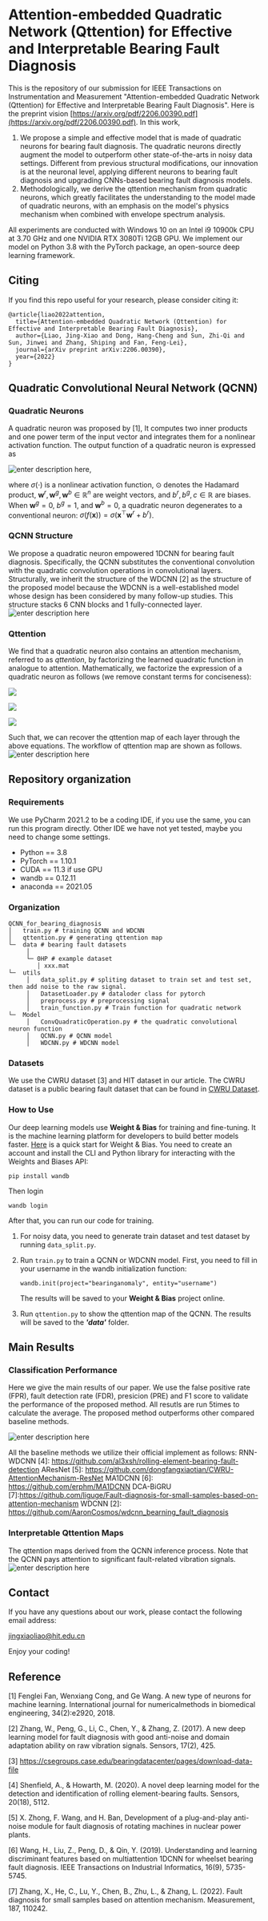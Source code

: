 # Attention-embedded Quadratic Network (Qttention) for Effective and Interpretable Bearing Fault Diagnosis
This is the repository of our submission for IEEE Transactions on Instrumentation and Measurement   "Attention-embedded Quadratic Network (Qttention) for Effective and Interpretable Bearing Fault Diagnosis". Here is the preprint vision [https://arxiv.org/pdf/2206.00390.pdf](https://arxiv.org/pdf/2206.00390.pdf).
In this work,

1. We propose a simple and effective model that is made of quadratic neurons for bearing fault diagnosis. The quadratic neurons directly augment the model to outperform other state-of-the-arts in noisy data settings. Different from previous structural modifications, our innovation is at the neuronal level, applying different neurons to bearing fault diagnosis and upgrading CNNs-based bearing fault diagnosis models. 
2. Methodologically, we derive the qttention mechanism from quadratic neurons, which greatly facilitates the understanding to the model made of quadratic neurons, with an emphasis on the model's physics mechanism when combined with envelope spectrum analysis.



All experiments are conducted with Windows 10 on an Intel i9 10900k CPU at 3.70 GHz and one NVIDIA RTX 3080Ti 12GB GPU. We implement our model on Python 3.8 with the PyTorch package, an open-source deep learning framework.  

## Citing
If you find this repo useful for your research, please consider citing it:
```
@article{liao2022attention,
  title={Attention-embedded Quadratic Network (Qttention) for Effective and Interpretable Bearing Fault Diagnosis},
  author={Liao, Jing-Xiao and Dong, Hang-Cheng and Sun, Zhi-Qi and Sun, Jinwei and Zhang, Shiping and Fan, Feng-Lei},
  journal={arXiv preprint arXiv:2206.00390},
  year={2022}
}
```



## Quadratic Convolutional Neural Network (QCNN)

### Quadratic Neurons
A quadratic neuron was proposed by [1], It computes two inner products  and  one  power  term  of  the  input  vector  and  integrates them for a nonlinear activation function. The output function of a quadratic neuron is expressed as 

![enter description here](https://raw.githubusercontent.com/asdvfghg/image/master/小书匠/1641001696385.png),

where $\sigma(\cdot)$ is a nonlinear activation function, $\odot$ denotes the Hadamard product, $\boldsymbol{w}^r,\boldsymbol{w}^g, \boldsymbol{w}^b\in\mathbb{R}^n$ are weight vectors, and $b^r, b^g, c\in\mathbb{R}$ are biases. When $\boldsymbol{w}^g=0$, $b^g=1$, and $\boldsymbol{w}^b=0$, a quadratic neuron degenerates to a conventional neuron:  $\sigma(f(\boldsymbol{x}))= \sigma(\boldsymbol{x}^\top\boldsymbol{w}^{r}+b^{r})$. 

### QCNN Structure
We propose a quadratic neuron empowered 1DCNN for bearing fault diagnosis. Specifically, the QCNN substitutes the conventional convolution with the quadratic convolution operations in convolutional layers. Structurally, we inherit the structure of the WDCNN [2] as the structure of the proposed model because the WDCNN is a well-established model whose design has been considered by many follow-up studies. This structure stacks 6 CNN blocks and 1 fully-connected layer.
![enter description here](https://raw.githubusercontent.com/asdvfghg/image/master/QCNN/1666079629967.png)

### Qttention
We find that a quadratic neuron also contains an attention mechanism, referred to as *qttention*, by factorizing the learned quadratic function in analogue to attention. Mathematically, we factorize the expression of a quadratic neuron as follows (we remove constant terms for conciseness):

![](https://raw.githubusercontent.com/asdvfghg/image/master/QCNN/qttention1.png)

![](https://raw.githubusercontent.com/asdvfghg/image/master/QCNN/qttention2.png)

![](https://raw.githubusercontent.com/asdvfghg/image/master/QCNN/qttention3.png)

Such that, we can recover the qttention map of each layer through the above equations. The workflow of qttention map are shown as follows.
![enter description here](https://raw.githubusercontent.com/asdvfghg/image/master/QCNN/qttention.png)

## Repository organization

### Requirements
We use PyCharm 2021.2 to be a coding IDE, if you use the same, you can run this program directly. Other IDE we have not yet tested, maybe you need to change some settings.
* Python == 3.8
* PyTorch == 1.10.1
* CUDA == 11.3 if use GPU
* wandb == 0.12.11
* anaconda == 2021.05
 
### Organization
```
QCNN_for_bearing_diagnosis
│   train.py # training QCNN and WDCNN
│   qttention.py # generating qttention map
└─  data # bearing fault datasets 
     │   
     └─ 0HP # example dataset
	 	│ xxx.mat
└─  utils
     │   data_split.py # spliting dataset to train set and test set, then add noise to the raw signal. 
     │   DatasetLoader.py # dataloder class for pytorch
	 │   preprocess.py # preprocessing signal
     │   train_function.py # Train function for quadratic network
└─  Model
     │   ConvQuadraticOperation.py # the quadratic convolutional neuron function 
     │   QCNN.py # QCNN model
     │   WDCNN.py # WDCNN model
```

### Datasets
We use the CWRU dataset [3] and HIT dataset in our article. The CWRU dataset is a public bearing fault dataset  that can be found in [CWRU Dataset](https://github.com/s-whynot/CWRU-dataset).

### How to Use

Our deep learning models use **Weight & Bias** for training and fine-tuning. It is the machine learning platform for developers to build better models faster. [Here](https://docs.wandb.ai/quickstart) is a quick start for Weight & Bias. You need to create an account and install the CLI and Python library for interacting with the Weights and Biases API:
```
pip install wandb
```
Then login 
```
wandb login
```

After that, you can run our code for training.

1. For noisy data, you need to generate train dataset and test dataset by running ```data_split.py```.

2. Run ```train.py``` to train a QCNN or WDCNN model. First, you need to fill in your username in the wandb initialization function:
	```
	wandb.init(project="bearinganomaly", entity="username")
	```
	The results will be saved to your **Weight & Bias** project online.  

3. Run ```qttention.py``` to show the qttention map of the QCNN. The results will be saved to the ***'data'*** folder.
 


## Main Results
### Classification Performance
Here we give the main results of our paper. We use the false positive rate (FPR), fault detection rate (FDR), presicion (PRE) and F1 score to validate the performance of the proposed method. All resutls are run 5times to calculate the average. The proposed method outperforms other compared baseline methods.

![enter description here](https://raw.githubusercontent.com/asdvfghg/image/master/QCNN/results.png)


All the baseline methods we utilize their official implement as follows:
RNN-WDCNN [4]: https://github.com/al3xsh/rolling-element-bearing-fault-detection
AResNet [5]: https://github.com/dongfangxiaotian/CWRU-AttentionMechanism-ResNet
MA1DCNN [6]: https://github.com/erphm/MA1DCNN
DCA-BiGRU [7]:https://github.com/liguge/Fault-diagnosis-for-small-samples-based-on-attention-mechanism
WDCNN [2]: https://github.com/AaronCosmos/wdcnn_bearning_fault_diagnosis

### Interpretable Qttention Maps
The qttention maps derived from the QCNN inference process. Note that the QCNN pays attention to significant fault-related vibration signals.
![enter description here](https://raw.githubusercontent.com/asdvfghg/image/master/QCNN/qttentionmap.png)
## Contact
If you have any questions about our work, please contact the following email address:

jingxiaoliao@hit.edu.cn

Enjoy your coding!
## Reference
[1] Fenglei Fan, Wenxiang Cong, and Ge Wang. A new type of neurons for machine learning. International journal for numericalmethods in biomedical engineering, 34(2):e2920, 2018.

[2]	Zhang, W., Peng, G., Li, C., Chen, Y., & Zhang, Z. (2017). A new deep learning model for fault diagnosis with good anti-noise and domain adaptation ability on raw vibration signals. Sensors, 17(2), 425.

[3] https://csegroups.case.edu/bearingdatacenter/pages/download-data-file

[4]	Shenfield, A., & Howarth, M. (2020). A novel deep learning model for the detection and identification of rolling element-bearing faults. Sensors, 20(18), 5112.

[5]  X. Zhong, F. Wang, and H. Ban, Development of a plug-and-play anti-noise module for fault diagnosis of rotating machines in nuclear power plants.

[6] Wang, H., Liu, Z., Peng, D., & Qin, Y. (2019). Understanding and learning discriminant features based on multiattention 1DCNN for wheelset bearing fault diagnosis. IEEE Transactions on Industrial Informatics, 16(9), 5735-5745.

[7] Zhang, X., He, C., Lu, Y., Chen, B., Zhu, L., & Zhang, L. (2022). Fault diagnosis for small samples based on attention mechanism. Measurement, 187, 110242.